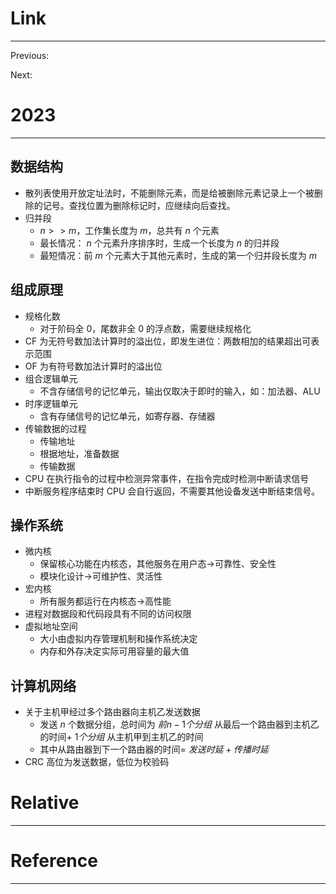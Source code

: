 
# Link

---
Previous:

Next:

# 2023

---

## 数据结构

- 散列表使用开放定址法时，不能删除元素，而是给被删除元素记录上一个被删除的记号。查找位置为删除标记时，应继续向后查找。
- 归并段
  - $n>>m$，工作集长度为 $m$，总共有 $n$ 个元素
  - 最长情况： $n$ 个元素升序排序时，生成一个长度为 $n$ 的归并段
  - 最短情况：前 $m$ 个元素大于其他元素时，生成的第一个归并段长度为 $m$

## 组成原理

- 规格化数
  - 对于阶码全 0，尾数非全 0 的浮点数，需要继续规格化
- CF 为无符号数加法计算时的溢出位，即发生进位：两数相加的结果超出可表示范围
- OF 为有符号数加法计算时的溢出位
- 组合逻辑单元
  - 不含存储信号的记忆单元，输出仅取决于即时的输入，如：加法器、ALU
- 时序逻辑单元
  - 含有存储信号的记忆单元，如寄存器、存储器
- 传输数据的过程
  - 传输地址
  - 根据地址，准备数据
  - 传输数据
- CPU 在执行指令的过程中检测异常事件，在指令完成时检测中断请求信号
- 中断服务程序结束时 CPU 会自行返回，不需要其他设备发送中断结束信号。

## 操作系统

- 微内核
  - 保留核心功能在内核态，其他服务在用户态->可靠性、安全性
  - 模块化设计->可维护性、灵活性
- 宏内核
  - 所有服务都运行在内核态->高性能
- 进程对数据段和代码段具有不同的访问权限
- 虚拟地址空间
  - 大小由虚拟内存管理机制和操作系统决定
  - 内存和外存决定实际可用容量的最大值

## 计算机网络

- 关于主机甲经过多个路由器向主机乙发送数据
  - 发送 $n$ 个数据分组，总时间为 $前n-1个分组$ 从最后一个路由器到主机乙的时间+ $1个分组$ 从主机甲到主机乙的时间
  - 其中从路由器到下一个路由器的时间= $发送时延+传播时延$
- CRC 高位为发送数据，低位为校验码

# Relative

---

# Reference

---
